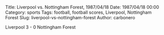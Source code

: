 Title: Liverpool vs. Nottingham Forest, 1987/04/18
Date: 1987/04/18 00:00
Category: sports
Tags: football, football scores, Liverpool, Nottingham Forest
Slug: liverpool-vs-nottingham-forest
Author: carbonero


Liverpool 3 - 0 Nottingham Forest
